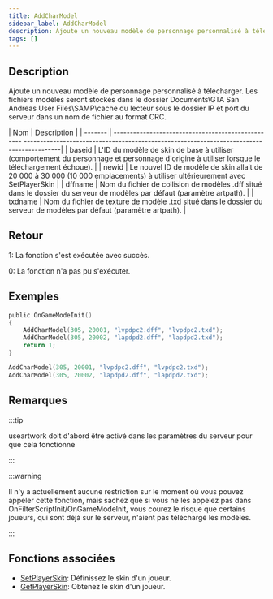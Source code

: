 ```yaml
---
title: AddCharModel
sidebar_label: AddCharModel
description: Ajoute un nouveau modèle de personnage personnalisé à télécharger.
tags: []
---
```


<VersionWarn version='SA-MP 0.3.DL R1' />

## Description

Ajoute un nouveau modèle de personnage personnalisé à télécharger. Les fichiers modèles seront stockés dans le dossier Documents\GTA San Andreas User Files\SAMP\cache du lecteur sous le dossier IP et port du serveur dans un nom de fichier au format CRC.

| Nom     | Description                                                                                                                                 |
| ------- | -------------------------------------------------- -----------------------------------------------------------------------------------------|
| baseid  | L'ID du modèle de skin de base à utiliser (comportement du personnage et personnage d'origine à utiliser lorsque le téléchargement échoue). |
| newid   | Le nouvel ID de modèle de skin allait de 20 000 à 30 000 (10 000 emplacements) à utiliser ultérieurement avec SetPlayerSkin                 |
| dffname | Nom du fichier de collision de modèles .dff situé dans le dossier du serveur de modèles par défaut (paramètre artpath).                     |
| txdname | Nom du fichier de texture de modèle .txd situé dans le dossier du serveur de modèles par défaut (paramètre artpath).                        |

## Retour

1: La fonction s'est exécutée avec succès.

0: La fonction n'a pas pu s'exécuter.

## Exemples

```c
public OnGameModeInit()
{
    AddCharModel(305, 20001, "lvpdpc2.dff", "lvpdpc2.txd");
    AddCharModel(305, 20002, "lapdpd2.dff", "lapdpd2.txd");
    return 1;
}
```

```c
AddCharModel(305, 20001, "lvpdpc2.dff", "lvpdpc2.txd");
AddCharModel(305, 20002, "lapdpd2.dff", "lapdpd2.txd");
```

## Remarques

:::tip

useartwork doit d'abord être activé dans les paramètres du serveur pour que cela fonctionne

:::

:::warning

Il n'y a actuellement aucune restriction sur le moment où vous pouvez appeler cette fonction, mais sachez que si vous ne les appelez pas dans OnFilterScriptInit/OnGameModeInit, vous courez le risque que certains joueurs, qui sont déjà sur le serveur, n'aient pas téléchargé les modèles.

:::

## Fonctions associées

- [SetPlayerSkin](SetPlayerSkin): Définissez le skin d'un joueur.
- [GetPlayerSkin](GetPlayerSkin): Obtenez le skin d'un joueur.
